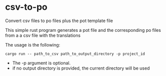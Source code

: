 # csv-to-po
Convert csv files to po files plus the pot template file

This simple rust program generates a pot file and the corresponding po files from a a csv file with the translations

The usage is the following:
```
cargo run -- path_to_csv path_to_output_directory -p project_id
```

- The -p argument is optional.
- if no output directory is provided, the current directory will be used
